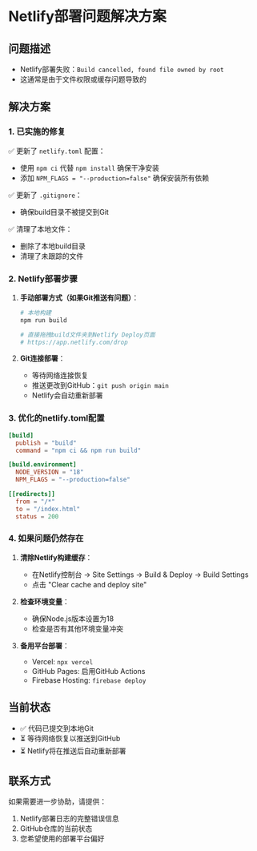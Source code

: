 # Netlify部署问题解决方案

## 问题描述
- Netlify部署失败：`Build cancelled, found file owned by root`
- 这通常是由于文件权限或缓存问题导致的

## 解决方案

### 1. 已实施的修复
✅ 更新了 `netlify.toml` 配置：
- 使用 `npm ci` 代替 `npm install` 确保干净安装
- 添加 `NPM_FLAGS = "--production=false"` 确保安装所有依赖

✅ 更新了 `.gitignore`：
- 确保build目录不被提交到Git

✅ 清理了本地文件：
- 删除了本地build目录
- 清理了未跟踪的文件

### 2. Netlify部署步骤

1. **手动部署方式（如果Git推送有问题）**：
   ```bash
   # 本地构建
   npm run build
   
   # 直接拖拽build文件夹到Netlify Deploy页面
   # https://app.netlify.com/drop
   ```

2. **Git连接部署**：
   - 等待网络连接恢复
   - 推送更改到GitHub：`git push origin main`
   - Netlify会自动重新部署

### 3. 优化的netlify.toml配置

```toml
[build]
  publish = "build"
  command = "npm ci && npm run build"

[build.environment]
  NODE_VERSION = "18"
  NPM_FLAGS = "--production=false"

[[redirects]]
  from = "/*"
  to = "/index.html"
  status = 200
```

### 4. 如果问题仍然存在

1. **清除Netlify构建缓存**：
   - 在Netlify控制台 → Site Settings → Build & Deploy → Build Settings
   - 点击 "Clear cache and deploy site"

2. **检查环境变量**：
   - 确保Node.js版本设置为18
   - 检查是否有其他环境变量冲突

3. **备用平台部署**：
   - Vercel: `npx vercel`
   - GitHub Pages: 启用GitHub Actions
   - Firebase Hosting: `firebase deploy`

## 当前状态
- ✅ 代码已提交到本地Git
- ⏳ 等待网络恢复以推送到GitHub
- ⏳ Netlify将在推送后自动重新部署

## 联系方式
如果需要进一步协助，请提供：
1. Netlify部署日志的完整错误信息
2. GitHub仓库的当前状态
3. 您希望使用的部署平台偏好
